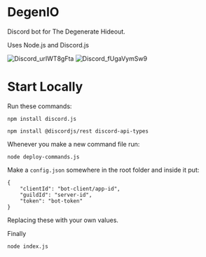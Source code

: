# DegenIO
Discord bot for The Degenerate Hideout.

Uses Node.js and Discord.js

![Discord_urIWT8gFta](https://github.com/multicody10/DegenIO/assets/4924142/6ecabc7f-3e2b-4789-afaa-a81c95e71e8c)
![Discord_fUgaVymSw9](https://github.com/multicody10/DegenIO/assets/4924142/894f5b01-726b-4101-b972-78a66514054b)

# Start Locally
Run these commands:

```
npm install discord.js
```

```
npm install @discordjs/rest discord-api-types
```

Whenever you make a new command file run:
```
node deploy-commands.js
```

Make a `config.json` somewhere in the root folder and inside it put:
```
{
	"clientId": "bot-client/app-id",
	"guildId": "server-id",
	"token": "bot-token"
}
```
Replacing these with your own values.

Finally

```
node index.js
```
